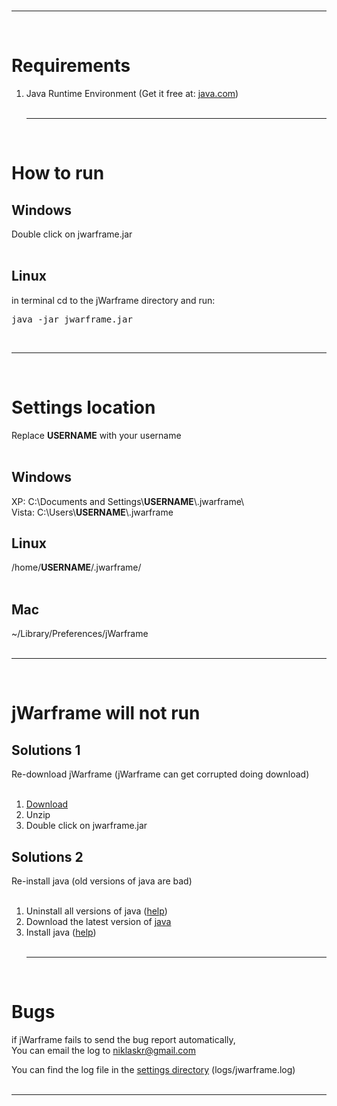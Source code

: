 
<br>
<hr />
<br>






<h1>Requirements</h1>

<ol><li>Java Runtime Environment (Get it free at: <a href='http://java.com/'>java.com</a>)<br>
<br>
<hr />
<br></li></ol>







<h1>How to run</h1>

<h2>Windows</h2>

Double click on jwarframe.jar<br>
<br>
<h2>Linux</h2>

in terminal cd to the jWarframe directory and run:<br>
<pre>java -jar jwarframe.jar</pre>
<br>
<hr />
<br>





<h1>Settings location</h1>

Replace <b>USERNAME</b> with your username<br>
<br>
<h2>Windows</h2>
XP: C:\Documents and Settings\<b>USERNAME</b>\.jwarframe\<br>
Vista: C:\Users\<b>USERNAME</b>\.jwarframe<br>

<h2>Linux</h2>
/home/<b>USERNAME</b>/.jwarframe/<br>
<br>
<h2>Mac</h2>
~/Library/Preferences/jWarframe<br>
<br>
<hr />
<br>





<h1>jWarframe will not run</h1>

<h2>Solutions 1</h2>
Re-download jWarframe (jWarframe can get corrupted doing download)<br>
<br>
<ol><li><a href='https://forums.warframe.com/index.php?/topic/221940-jwarframe-alpha-6-alert-and-invasion-notifier-for-winlinuxmac/'>Download</a>
</li><li>Unzip<br>
</li><li>Double click on jwarframe.jar</li></ol>

<h2>Solutions 2</h2>
Re-install java (old versions of java are bad)<br>
<br>
<ol><li>Uninstall all versions of java (<a href='http://www.java.com/en/download/uninstall.jsp'>help</a>)<br>
</li><li>Download the latest version of <a href='http://www.java.com/en/download/index.jsp'>java</a>
</li><li>Install java (<a href='http://www.java.com/en/download/help/windows_manual_download.xml'>help</a>)<br>
<br>
<hr />
<br></li></ol>





<h1>Bugs</h1>

if jWarframe fails to send the bug report automatically,<br>
You can email the log to niklaskr@gmail.com<br>

You can find the log file in the <a href='https://code.google.com/p/jwarframe/wiki/ReadMe#Settings_location'>settings directory</a> (logs/jwarframe.log)<br>
<br>
<hr />